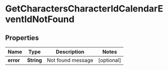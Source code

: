 
# GetCharactersCharacterIdCalendarEventIdNotFound

## Properties
Name | Type | Description | Notes
------------ | ------------- | ------------- | -------------
**error** | **String** | Not found message |  [optional]



